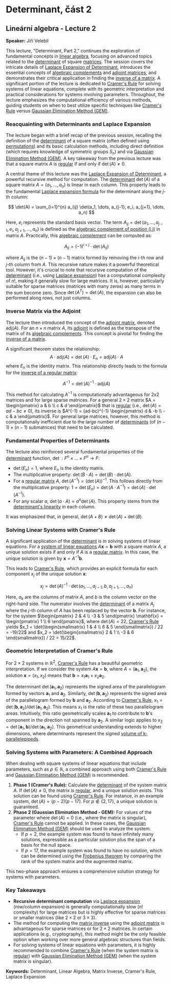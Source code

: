 # Determinant, část 2
## Lineární algebra - Lecture 2
**Speaker:** Jiří Velebil

This lecture, "Determinant, Part 2," continues the exploration of fundamental concepts in [linear algebra](https://felwiki.basta.one/en/Concepts/line-rn-prostor-nad-t-lesem-f-linear-space-over-field-f-vector-space-over-field-f_mc_lineární-prostor-nad-tělesem-f-linear-space-over-field-f---vector-space-over-field-f.md), focusing on advanced topics related to the [determinant](https://felwiki.basta.one/en/Concepts/determinant-det-a_mc_determinant-deta.md) of square [matrices](https://felwiki.basta.one/en/Concepts/matice_mc_matice.md). The session covers the intricate details of [Laplace Expansion of Determinant](https://felwiki.basta.one/en/Concepts/laplace-v-rozvoj-determinantu-laplace-expansion-of-determinant_mc_laplaceův-rozvoj-determinantu-laplace-expansion-of-determinant.md), introduces the essential concepts of [algebraic complements](https://felwiki.basta.one/en/Concepts/algebraick-dopln-k-posice-i-j-algebraic-complement-of-position-i-j_mc_algebraický-doplněk-posice-ij-algebraic-complement-of-position-ij.md) and [adjoint matrices](https://felwiki.basta.one/en/Concepts/adjungovan-matice-adjoint-matrix_mc_adjungovaná-matice-adjoint-matrix.md), and demonstrates their critical application in finding the [inverse of a matrix](https://felwiki.basta.one/en/Concepts/invertibilita-matice_mc_invertibilita-matice.md). A significant portion of the lecture is dedicated to [Cramer's Rule](https://felwiki.basta.one/en/Concepts/cramerova-v-ta-cramer-s-rule_mc_cramerova-věta-cramers-rule.md) for solving systems of linear equations, complete with its geometric interpretation and practical considerations for systems involving parameters. Throughout, the lecture emphasizes the computational efficiency of various methods, guiding students on when to best utilize specific techniques like [Cramer's Rule](https://felwiki.basta.one/en/Concepts/cramerova-v-ta-cramer-s-rule_mc_cramerova-věta-cramers-rule.md) versus [Gaussian Elimination Method (GEM)](https://felwiki.basta.one/en/Concepts/gaussova-elimina-n-metoda-gem_mc_gaussova-eliminační-metoda-gem.md).

### Reacquainting with Determinants and Laplace Expansion

The lecture began with a brief recap of the previous session, recalling the definition of the [determinant](https://felwiki.basta.one/en/Concepts/determinant-tvercov-matice-det-a-or-a_mc_determinant-čtvercové-matice-deta-or-a.md) of a square matrix (often defined using [permutations](https://felwiki.basta.one/en/Concepts/permutace_mc_permutace.md)) and its basic calculation methods, including direct definition (which requires knowledge of symmetric groups $S_n$) and via [Gaussian Elimination Method (GEM)](https://felwiki.basta.one/en/Concepts/v-po-et-determinantu-pomoc-gem_mc_výpočet-determinantu-pomocí-gem.md). A key takeaway from the previous lecture was that a square matrix $A$ is [regular](https://felwiki.basta.one/en/Concepts/regul-rn-matice-regular-matrix_mc_regulární-matice-regular-matrix.md) if and only if $\det(A) \neq 0$.

A central theme of this lecture was the [Laplace Expansion of Determinant](https://felwiki.basta.one/en/Concepts/laplace-v-rozvoj-determinantu-laplace-expansion-of-determinant_mc_laplaceův-rozvoj-determinantu-laplace-expansion-of-determinant.md), a powerful recursive method for computation. The [determinant](https://felwiki.basta.one/en/Concepts/determinant-det-a_mc_determinant-deta.md) $\det(A)$ of a square matrix $A = (a_1, \dots, a_n)$ is linear in each column. This property leads to the fundamental [Laplace expansion formula](https://felwiki.basta.one/en/Concepts/laplace-v-rozvoj-determinantu-laplace-expansion-of-determinant_mc_laplaceův-rozvoj-determinantu-laplace-expansion-of-determinant.md) for the determinant along the $j$-th column:

$$ \det(A) = \sum_{i=1}^{n} a_{ij} \det(a_1, \dots, a_{j-1}, e_i, a_{j+1}, \dots, a_n) $$

Here, $e_i$ represents the standard basis vector. The term $A_{ij} = \det(a_1, \dots, a_{j-1}, e_i, a_{j+1}, \dots, a_n)$ is defined as the [algebraic complement of position (i,j)](https://felwiki.basta.one/en/Concepts/algebraick-dopln-k-posice-i-j-algebraic-complement-of-position-i-j_mc_algebraický-doplněk-posice-ij-algebraic-complement-of-position-ij.md) in matrix $A$. Practically, this [algebraic complement](https://felwiki.basta.one/en/Concepts/algebraick-dopln-k-posice-i-j-algebraic-complement-of-position-i-j_mc_algebraický-doplněk-posice-ij-algebraic-complement-of-position-ij.md) can be computed as:

$$ A_{ij} = (-1)^{i+j} \cdot \det(A_{ij}) $$

where $A_{ij}$ is the $(n-1) \times (n-1)$ matrix formed by removing the $i$-th row and $j$-th column from $A$. This recursive nature makes it a powerful theoretical tool. However, it's crucial to note that recursive computation of the [determinant](https://felwiki.basta.one/en/Concepts/determinant-det-a_mc_determinant-deta.md) (i.e., using [Laplace expansion](https://felwiki.basta.one/en/Concepts/laplace-v-rozvoj-determinantu-laplace-expansion-of-determinant_mc_laplaceův-rozvoj-determinantu-laplace-expansion-of-determinant.md)) has a computational complexity of $n!$, making it generally slow for large matrices. It is, however, particularly suitable for sparse matrices (matrices with many zeros) as many terms in the sum become zero. Since $\det(A^T) = \det(A)$, the expansion can also be performed along rows, not just columns.

### Inverse Matrix via the Adjoint

The lecture then introduced the concept of the [adjoint matrix](https://felwiki.basta.one/en/Concepts/adjungovan-matice-adjoint-matrix_mc_adjungovaná-matice-adjoint-matrix.md), denoted $\text{adj}(A)$. For an $n \times n$ matrix $A$, its [adjoint](https://felwiki.basta.one/en/Concepts/adjungovan-matice-adjoint-matrix_mc_adjungovaná-matice-adjoint-matrix.md) is defined as the transpose of the matrix of its [algebraic complements](https://felwiki.basta.one/en/Concepts/algebraick-dopln-k-posice-i-j-algebraic-complement-of-position-i-j_mc_algebraický-doplněk-posice-ij-algebraic-complement-of-position-ij.md). This concept is pivotal for finding the [inverse of a matrix](https://felwiki.basta.one/en/Concepts/invertibilita-matice_mc_invertibilita-matice.md).

A significant theorem states the relationship:
$$ A \cdot \text{adj}(A) = \det(A) \cdot E_n = \text{adj}(A) \cdot A $$
where $E_n$ is the identity matrix. This relationship directly leads to the formula for the [inverse of a regular matrix](https://felwiki.basta.one/en/Concepts/invertibilita-matice_mc_invertibilita-matice.md):

$$ A^{-1} = \det(A)^{-1} \cdot \text{adj}(A) $$

This method for calculating $A^{-1}$ is computationally advantageous for 2x2 matrices and for large sparse matrices. For a general $2 \times 2$ matrix $A = \begin{pmatrix} a & b \\ c & d \end{pmatrix}$ that is [regular](https://felwiki.basta.one/en/Concepts/regul-rn-matice-regular-matrix_mc_regulární-matice-regular-matrix.md) (i.e., $\det(A) = ad - bc \neq 0$), its inverse is $A^{-1} = (ad-bc)^{-1} \begin{pmatrix} d & -b \\ -c & a \end{pmatrix}$. For general large matrices, however, this method is computationally inefficient due to the large number of [determinants](https://felwiki.basta.one/en/Concepts/determinant-det-a_mc_determinant-deta.md) (of $(n-1) \times (n-1)$ submatrices) that need to be calculated.

### Fundamental Properties of Determinants

The lecture also reinforced several fundamental properties of the [determinant](https://felwiki.basta.one/en/Concepts/determinant-det-a_mc_determinant-deta.md) function, $\det: F^n \times \dots \times F^n \to F$:
*   $\det(E_n) = 1$, where $E_n$ is the identity matrix.
*   The multiplicative property: $\det(B \cdot A) = \det(B) \cdot \det(A)$.
*   For a [regular matrix](https://felwiki.basta.one/en/Concepts/regul-rn-matice-regular-matrix_mc_regulární-matice-regular-matrix.md) $A$, $\det(A^{-1}) = (\det(A))^{-1}$. This follows directly from the multiplicative property: $1 = \det(E_n) = \det(A \cdot A^{-1}) = \det(A) \cdot \det(A^{-1})$.
*   For any scalar $a$, $\det(a \cdot A) = a^n \det(A)$. This property stems from the [determinant's linearity](https://felwiki.basta.one/en/Concepts/linearita-v-po-tu-sou-adnic_mc_linearita-výpočtu-souřadnic.md) in each column.

It was emphasized that, in general, $\det(A + B) \neq \det(A) + \det(B)$.

### Solving Linear Systems with Cramer's Rule

A significant application of the [determinant](https://felwiki.basta.one/en/Concepts/determinant-det-a_mc_determinant-deta.md) is in solving systems of linear equations. For a [system of linear equations](https://felwiki.basta.one/en/Concepts/soustava-line-rn-ch-rovnic_mc_soustava-lineárních-rovnic.md) $A \mathbf{x} = \mathbf{b}$ with a square matrix $A$, a unique solution exists if and only if $A$ is a [regular matrix](https://felwiki.basta.one/en/Concepts/regul-rn-matice-regular-matrix_mc_regulární-matice-regular-matrix.md). In this case, the unique solution is given by $\mathbf{x} = A^{-1} \mathbf{b}$.

This leads to [Cramer's Rule](https://felwiki.basta.one/en/Concepts/cramerova-v-ta-cramer-s-rule_mc_cramerova-věta-cramers-rule.md), which provides an explicit formula for each component $x_j$ of the unique solution $\mathbf{x}$:

$$ x_j = \det(A)^{-1} \cdot \det(a_1, \dots, a_{j-1}, b, a_{j+1}, \dots, a_n) $$

Here, $a_k$ are the columns of matrix $A$, and $b$ is the column vector on the right-hand side. The numerator involves the [determinant](https://felwiki.basta.one/en/Concepts/determinant-det-a_mc_determinant-deta.md) of a matrix $A_j$ where the $j$-th column of $A$ has been replaced by the vector $\mathbf{b}$. For instance, for the system $\begin{pmatrix} 2 & 4 \\ -3 & 5 \end{pmatrix} \mathbf{x} = \begin{pmatrix} 1 \\ 6 \end{pmatrix}$, where $\det(A) = 22$, [Cramer's Rule](https://felwiki.basta.one/en/Concepts/cramerova-v-ta-cramer-s-rule_mc_cramerova-věta-cramers-rule.md) yields $x_1 = \det(\begin{smallmatrix} 1 & 4 \\ 6 & 5 \end{smallmatrix}) / 22 = -19/22$ and $x_2 = \det(\begin{smallmatrix} 2 & 1 \\ -3 & 6 \end{smallmatrix}) / 22 = 15/22$.

### Geometric Interpretation of Cramer's Rule

For $2 \times 2$ systems in $\mathbb{R}^2$, [Cramer's Rule](https://felwiki.basta.one/en/Concepts/cramerova-v-ta-cramer-s-rule_mc_cramerova-věta-cramers-rule.md) has a beautiful geometric interpretation. If we consider the system $A \mathbf{x} = \mathbf{b}$, where $A = (\mathbf{a}_1, \mathbf{a}_2)$, the solution $\mathbf{x} = (x_1, x_2)$ means that $\mathbf{b} = x_1 \mathbf{a}_1 + x_2 \mathbf{a}_2$.

The determinant $\det(\mathbf{a}_1, \mathbf{a}_2)$ represents the signed area of the parallelogram formed by vectors $\mathbf{a}_1$ and $\mathbf{a}_2$. Similarly, $\det(\mathbf{b}, \mathbf{a}_2)$ represents the signed area of the parallelogram formed by $\mathbf{b}$ and $\mathbf{a}_2$. According to [Cramer's Rule](https://felwiki.basta.one/en/Concepts/cramerova-v-ta-cramer-s-rule_mc_cramerova-věta-cramers-rule.md), $x_1 = \det(\mathbf{b}, \mathbf{a}_2) / \det(\mathbf{a}_1, \mathbf{a}_2)$. This means $x_1$ is the ratio of these two parallelogram areas. Intuitively, this ratio geometrically scales $\mathbf{a}_1$ to contribute to $\mathbf{b}$'s component in the direction not spanned by $\mathbf{a}_2$. A similar logic applies to $x_2 = \det(\mathbf{a}_1, \mathbf{b}) / \det(\mathbf{a}_1, \mathbf{a}_2)$. This geometrical understanding extends to higher dimensions, where determinants represent the signed [volume of k-parallelepipeds](https://felwiki.basta.one/en/Concepts/objem-k-rovnob-nost-nu_mc_objem-k-rovnoběžnostěnu.md).

### Solving Systems with Parameters: A Combined Approach

When dealing with square systems of linear equations that include parameters, such as $p \in \mathbb{R}$, a combined approach using both [Cramer's Rule](https://felwiki.basta.one/en/Concepts/cramerova-v-ta-cramer-s-rule_mc_cramerova-věta-cramers-rule.md) and [Gaussian Elimination Method (GEM)](https://felwiki.basta.one/en/Concepts/gaussova-elimina-n-metoda-gem_mc_gaussova-eliminační-metoda-gem.md) is recommended.

1.  **Phase 1 (Cramer's Rule):** Calculate the [determinant](https://felwiki.basta.one/en/Concepts/determinant-det-a_mc_determinant-deta.md) of the system matrix $A$. If $\det(A) \neq 0$, the matrix is [regular](https://felwiki.basta.one/en/Concepts/regul-rn-matice-regular-matrix_mc_regulární-matice-regular-matrix.md), and a unique solution exists. This solution can be found using [Cramer's Rule](https://felwiki.basta.one/en/Concepts/cramerova-v-ta-cramer-s-rule_mc_cramerova-věta-cramers-rule.md). For instance, in an example system, $\det(A) = (p-2)(p-17)$. For $p \notin \{2, 17\}$, a unique solution is guaranteed.
2.  **Phase 2 (Gaussian Elimination Method - GEM):** For values of the parameter where $\det(A) = 0$ (i.e., where the matrix is singular), [Cramer's Rule](https://felwiki.basta.one/en/Concepts/cramerova-v-ta-cramer-s-rule_mc_cramerova-věta-cramers-rule.md) cannot be applied. In these cases, the [Gaussian Elimination Method (GEM)](https://felwiki.basta.one/en/Concepts/gaussova-elimina-n-metoda-gem_mc_gaussova-eliminační-metoda-gem.md) should be used to analyze the system.
    *   If $p=2$, the example system was found to have infinitely many solutions, expressible as a particular solution plus the span of a basis for the null space.
    *   If $p=17$, the example system was found to have no solution, which can be determined using the [Frobenius theorem](https://felwiki.basta.one/en/Concepts/frobeniova-v-ta-frobenius-theorem_mc_frobeniova-věta-frobenius-theorem.md) by comparing the rank of the system matrix and the augmented matrix.

This two-phase approach ensures a comprehensive solution strategy for systems with parameters.

### Key Takeaways

*   **Recursive determinant computation** via [Laplace expansion](https://felwiki.basta.one/en/Concepts/laplace-v-rozvoj-determinantu-laplace-expansion-of-determinant_mc_laplaceův-rozvoj-determinantu-laplace-expansion-of-determinant.md) (row/column expansion) is generally computationally slow ($n!$ complexity) for large matrices but is highly effective for sparse matrices or smaller matrices (like $2 \times 2$ or $3 \times 3$).
*   The method for computing the [matrix inverse](https://felwiki.basta.one/en/Concepts/invertibilita-matice_mc_invertibilita-matice.md) using the [adjoint matrix](https://felwiki.basta.one/en/Concepts/adjungovan-matice-adjoint-matrix_mc_adjungovaná-matice-adjoint-matrix.md) is advantageous for sparse matrices or for $2 \times 2$ matrices. In certain applications (e.g., cryptography), this method might be the only feasible option when working over more general algebraic structures than fields.
*   For solving systems of linear equations with parameters, it is highly recommended to combine [Cramer's Rule](https://felwiki.basta.one/en/Concepts/cramerova-v-ta-cramer-s-rule_mc_cramerova-věta-cramers-rule.md) (when the system matrix is [regular](https://felwiki.basta.one/en/Concepts/regul-rn-matice-regular-matrix_mc_regulární-matice-regular-matrix.md)) with [Gaussian Elimination Method (GEM)](https://felwiki.basta.one/en/Concepts/gaussova-elimina-n-metoda-gem_mc_gaussova-eliminační-metoda-gem.md) (when the system matrix is singular).

**Keywords:** Determinant, Linear Algebra, Matrix Inverse, Cramer's Rule, Laplace Expansion